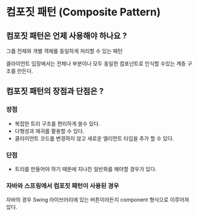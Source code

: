 # 컴포짓 패턴 (Composite Pattern)
## 컴포짓 패턴은 언제 사용해야 하나요 ?
그룹 전체와 개별 객체를 동일하게 처리할 수 있는 패턴 <br>

클라이언트 입장에서는 전체나 부분이나 모두 동일한 컴포넌트로 인식할 수있는 계층 구조를 만든다. 

## 컴포짓 패턴의 장점과 단점은 ?
### 장점
- 복잡한 트리 구조를 편리하게 쓸수 있다.
- 다형성과 재귀를 활용할 수 있다.
- 클라이언트 코드를 변경하지 않고 새로운 엘리먼트 타입을 추가 할 수 있다.
### 단점
- 트리를 만들어야 하기 때문에 지나친 일반화를 해야할 경우가 있다.

### 자바와 스프링에서 컴포짓 패턴이 사용된 경우
자바의 경우 Swing 라이브러리에 있는 버튼이라든지 component 형식으로 이루어져 있다.
